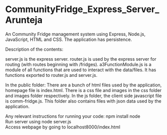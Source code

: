 # CommunityFridge_Express_Server_Arunteja
An Community Fridge management system using Express, Node.js, JavaScript, HTML and CSS. The application has persistence.


Description of the contents:

server.js is the express server.
router.js is used by the express server for routing (with routes beginning with /fridges).
a3FunctionModule.js is a module of all functions that are used to interact with the data/files. It has functions exported to router.js and server.js.


In the public folder:
There are a bunch of html files used by the application, homepage file is index.html.
There is a css file and images in the css folder and images folder respectively.
In the js folder, the client side javascript file is comm-fridge.js. This folder also contains files with json data used by the application.


Any relevant instructions for running your code:
npm install node    
Run server using node server.js    
Access webpage by going to localhost8000/index.html
